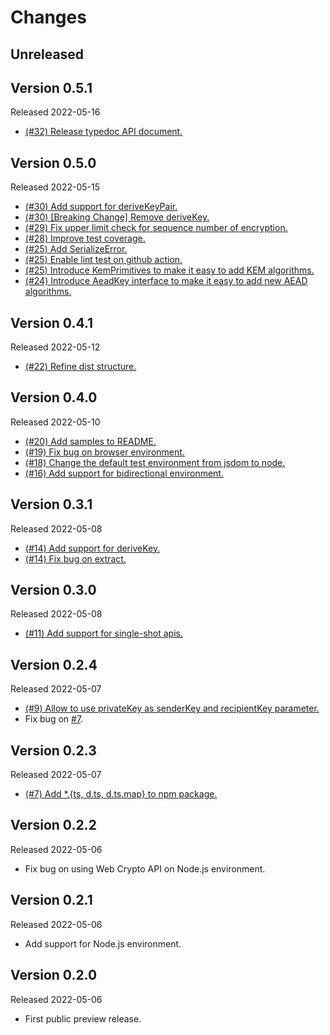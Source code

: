 # Changes

## Unreleased

## Version 0.5.1

Released 2022-05-16

- [(#32) Release typedoc API document.](https://github.com/dajiaji/hpke-js/pull/32)

## Version 0.5.0

Released 2022-05-15

- [(#30) Add support for deriveKeyPair.](https://github.com/dajiaji/hpke-js/pull/30)
- [(#30) [Breaking Change] Remove deriveKey.](https://github.com/dajiaji/hpke-js/pull/30)
- [(#29) Fix upper limit check for sequence number of encryption.](https://github.com/dajiaji/hpke-js/pull/29)
- [(#28) Improve test coverage.](https://github.com/dajiaji/hpke-js/pull/28)
- [(#25) Add SerializeError.](https://github.com/dajiaji/hpke-js/pull/25)
- [(#25) Enable lint test on github action.](https://github.com/dajiaji/hpke-js/pull/25)
- [(#25) Introduce KemPrimitives to make it easy to add KEM algorithms.](https://github.com/dajiaji/hpke-js/pull/25)
- [(#24) Introduce AeadKey interface to make it easy to add new AEAD algorithms.](https://github.com/dajiaji/hpke-js/pull/24)

## Version 0.4.1

Released 2022-05-12

- [(#22) Refine dist structure.](https://github.com/dajiaji/hpke-js/pull/22)

## Version 0.4.0

Released 2022-05-10

- [(#20) Add samples to README.](https://github.com/dajiaji/hpke-js/pull/20)
- [(#19) Fix bug on browser environment.](https://github.com/dajiaji/hpke-js/pull/19)
- [(#18) Change the default test environment from jsdom to node.](https://github.com/dajiaji/hpke-js/pull/18)
- [(#16) Add support for bidirectional environment.](https://github.com/dajiaji/hpke-js/pull/16)

## Version 0.3.1

Released 2022-05-08

- [(#14) Add support for deriveKey.](https://github.com/dajiaji/hpke-js/pull/14)
- [(#14) Fix bug on extract.](https://github.com/dajiaji/hpke-js/pull/14)

## Version 0.3.0

Released 2022-05-08

- [(#11) Add support for single-shot apis.](https://github.com/dajiaji/hpke-js/pull/11)

## Version 0.2.4

Released 2022-05-07

- [(#9) Allow to use privateKey as senderKey and recipientKey parameter.](https://github.com/dajiaji/hpke-js/pull/9)
- Fix bug on [#7](https://github.com/dajiaji/hpke-js/pull/7).

## Version 0.2.3

Released 2022-05-07

- [(#7) Add \*.{ts, d.ts, d.ts.map} to npm package.](https://github.com/dajiaji/hpke-js/pull/7)

## Version 0.2.2

Released 2022-05-06

- Fix bug on using Web Crypto API on Node.js environment.

## Version 0.2.1

Released 2022-05-06

- Add support for Node.js environment.

## Version 0.2.0

Released 2022-05-06

- First public preview release.

